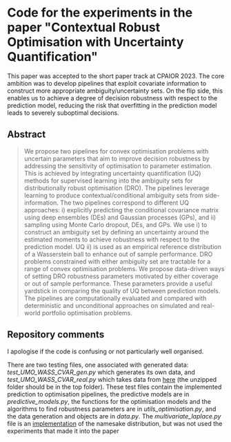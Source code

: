 # Code for the experiments in the paper "Contextual Robust Optimisation with Uncertainty Quantification"

This paper was accepted to the short paper track at CPAIOR 2023. The core ambition was to develop pipelines that exploit covariate information to construct more appropriate ambiguity/uncertainty sets. On the flip side, this enables us to achieve a degree of decision robustness with respect to the prediction model, reducing the risk that overfitting in the prediction model leads to severely suboptimal decisions.

## Abstract

> We propose two pipelines for convex optimisation problems with uncertain parameters that aim to improve decision robustness by addressing the sensitivity of optimisation to parameter estimation. This is achieved by integrating uncertainty quantification (UQ) methods for supervised learning into the ambiguity sets for distributionally robust optimisation (DRO). The pipelines leverage learning to produce contextual/conditional ambiguity sets from side-information. The two pipelines correspond to different UQ approaches: i) explicitly predicting the conditional covariance matrix using deep ensembles (DEs) and Gaussian processes (GPs), and ii) sampling using Monte Carlo dropout, DEs, and GPs. We use i) to construct an ambiguity set by defining an uncertainty around the estimated moments to achieve robustness with respect to the prediction model. UQ ii) is used as an empirical reference distribution of a Wasserstein ball to enhance out of sample performance. DRO problems constrained with either ambiguity set are tractable for a range of convex optimisation problems. We propose data-driven ways of setting DRO robustness parameters motivated by either coverage or out of sample performance. These parameters provide a useful yardstick in comparing the quality of UQ between prediction models. The pipelines are computationally evaluated and compared with deterministic and unconditional approaches on simulated and real-world portfolio optimisation problems.

## Repository comments

I apologise if the code is confusing or not particularly well organised.

There are two testing files, one associated with generated data: *test_UMO_WASS_CVAR_gen.py* which generates its own data, and *test_UMO_WASS_CVAR_real.py* which takes data from [here](https://archive.ics.uci.edu/ml/datasets/CNNpred%3A+CNN-based+stock+market+prediction+using+a+diverse+set+of+variables) (the unzipped folder should be in the top folder). These test files contain the implemented prediction to optimisation pipelines, the predictive models are in *predictive_models.py*, the functions for the optimisation models and the algorithms to find robustness parameters are in *utils_optimisation.py*, and the data generation and objects are in *data.py*. The *multivariate_laplace.py* file is an [implementation](https://github.com/david-salac/multivariate-Laplace-extension-for-SciPy) of the namesake distribution, but was not used the experiments that made it into the paper
